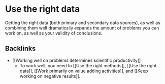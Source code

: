 # Use the right data
Getting the right data (both primary and secondary data sources), as well as combining them well dramatically expands the amount of problems you can work on, as well as your validity of conclusions.

## Backlinks
* [[Working well on problems determines scientific productivity]]
	* To work well, you need to [[Use the right methods]], [[Use the right data]], [[Work primarily on value adding activities]], and [[Keep working on negative results]].

<!-- #service -->

<!-- {BearID:8D19D57D-BE44-4CE7-B3B5-647095A516C1-15756-0000130BFEA7E637} -->
